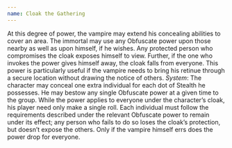 ```yaml
---
name: Cloak the Gathering
---
```


At this degree of power, the vampire may extend his concealing abilities to cover an area. The immortal may use any Obfuscate power upon those nearby as well as upon himself, if he wishes. Any protected person who compromises the cloak exposes himself to view. Further, if the one who invokes the power gives himself away, the cloak falls from everyone. This power is particularly useful if the vampire needs to bring his retinue through a secure location without drawing the notice of others.
_System_: The character may conceal one extra individual for each dot of Stealth he possesses. He may bestow any single Obfuscate power at a given time to the group. While the power applies to everyone under the character’s cloak, his player need only make a single roll. Each individual must follow the requirements described under the relevant Obfuscate power to remain under its effect; any person who fails to do so loses the cloak’s protection, but doesn’t expose the others. Only if the vampire himself errs does the power drop for everyone.
